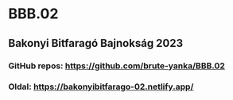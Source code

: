 # BBB.02

## Bakonyi Bitfaragó Bajnokság 2023
### GitHub repos: https://github.com/brute-yanka/BBB.02
### Oldal: https://bakonyibitfarago-02.netlify.app/

